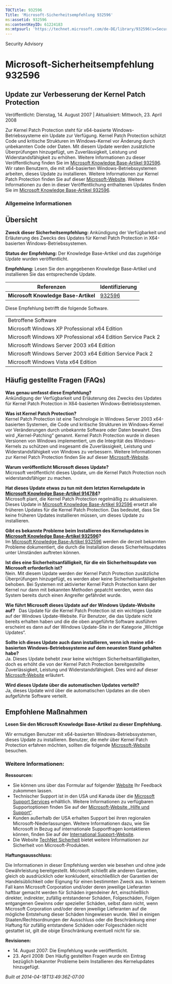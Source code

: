 ```yaml
---
TOCTitle: 932596
Title: 'Microsoft-Sicherheitsempfehlung 932596'
ms:assetid: 932596
ms:contentKeyID: 61224183
ms:mtpsurl: 'https://technet.microsoft.com/de-DE/library/932596(v=Security.10)'
---
```


Security Advisory

Microsoft-Sicherheitsempfehlung 932596
======================================

Update zur Verbesserung der Kernel Patch Protection
---------------------------------------------------

Veröffentlicht: Dienstag, 14. August 2007 | Aktualisiert: Mittwoch, 23. April 2008

Zur Kernel Patch Protection steht für x64-basierte Windows-Betriebssysteme ein Update zur Verfügung. Kernel Patch Protection schützt Code und kritische Strukturen im Windows-Kernel vor Änderung durch unbekannten Code oder Daten. Mit diesem Update werden zusätzliche Überprüfungen hinzugefügt, um Zuverlässigkeit, Leistung und Widerstandsfähigkeit zu erhöhen. Weitere Informationen zu dieser Veröffentlichung finden Sie im [Microsoft Knowledge Base-Artikel 932596](http://support.microsoft.com/kb/932596). Wir raten Benutzern, die mit x64-basierten Windows-Betriebssystemen arbeiten, dieses Update zu installieren. Weitere Informationen zur Kernel Patch Protection finden Sie auf dieser [Microsoft-Website](http://www.microsoft.com/whdc/driver/kernel/64bitpatching.mspx). Weitere Informationen zu den in dieser Veröffentlichung enthaltenen Updates finden Sie im [Microsoft Knowledge Base-Artikel 932596](http://support.microsoft.com/kb/932596).

### Allgemeine Informationen

Übersicht
---------

**Zweck dieser Sicherheitsempfehlung:** Ankündigung der Verfügbarkeit und Erläuterung des Zwecks des Updates für Kernel Patch Protection in X64-basierten Windows-Betriebssystemen.

**Status der Empfehlung:** Der Knowledge Base-Artikel und das zugehörige Update wurden veröffentlicht.

**Empfehlung:** Lesen Sie den angegebenen Knowledge Base-Artikel und installieren Sie das entsprechende Update.

| Referenzen                           | Identifizierung                                  |
|--------------------------------------|--------------------------------------------------|
| **Microsoft Knowledge Base-Artikel** | [932596](http://support.microsoft.com/kb/932596) |

Diese Empfehlung betrifft die folgende Software.

|                                                              |
|--------------------------------------------------------------|
| Betroffene Software                                          |
| Microsoft Windows XP Professional x64 Edition                |
| Microsoft Windows XP Professional x64 Edition Service Pack 2 |
| Microsoft Windows Server 2003 x64 Edition                    |
| Microsoft Windows Server 2003 x64 Edition Service Pack 2     |
| Microsoft Windows Vista x64 Edition                          |

Häufig gestellte Fragen (FAQs)
------------------------------

**Was genau umfasst diese Empfehlung?**  
Ankündigung der Verfügbarkeit und Erläuterung des Zwecks des Updates für Kernel Patch Protection in X64-basierten Windows-Betriebssystemen.

**Was ist Kernel Patch Protection?**  
Kernel Patch Protection ist eine Technologie in Windows Server 2003 x64-basierten Systemen, die Code und kritische Strukturen im Windows-Kernel vor Veränderungen durch unbekannte Software oder Daten bewahrt. Dies wird „Kernel-Patching“ genannt. Kernel Patch Protection wurde in diesen Versionen von Windows implementiert, um die Integrität des Windows-Kernels zu schützen und insgesamt die Zuverlässigkeit, Leistung und Widerstandsfähigkeit von Windows zu verbessern. Weitere Informationen zur Kernel Patch Protection finden Sie auf dieser [Microsoft-Website](http://www.microsoft.com/whdc/driver/kernel/64bitpatching.mspx).

**Warum veröffentlicht Microsoft dieses Update?**  
Microsoft veröffentlicht dieses Update, um die Kernel Patch Protection noch widerstandsfähiger zu machen.

**Hat dieses Update etwas zu tun mit dem letzten Kernelupdate in** [**Microsoft Knowledge Base-Artikel 914784**](http://support.microsoft.com/kb/914784)**?**  
Microsoft plant, die Kernel Patch Protection regelmäßig zu aktualisieren. Dieses Update in [Microsoft Knowledge Base-Artikel 932596](http://support.microsoft.com/kb/932596) ersetzt alle früheren Updates für die Kernel Patch Protection. Das bedeutet, dass Sie keine früheren Updates installieren müssen, um dieses Update zu installieren.

**Gibt es bekannte Probleme beim Installieren des Kernelupdates in** [**Microsoft Knowledge Base-Artikel 932596**](http://support.microsoft.com/kb/932596)**?**  
Im [Microsoft Knowledge Base-Artikel 932596](http://support.microsoft.com/kb/932596) werden die derzeit bekannten Probleme dokumentiert, die durch die Installation dieses Sicherheitsupdates unter Umständen auftreten können.

**Ist dies eine Sicherheitsanfälligkeit, für die ein Sicherheitsupdate von Microsoft erforderlich ist?**  
Nein. Mit diesem Update werden der Kernel Patch Protection zusätzliche Überprüfungen hinzugefügt, es werden aber keine Sicherheitsanfälligkeiten behoben. Bei Systemen mit aktivierter Kernel Patch Protection kann der Kernel nur dann mit bekannten Methoden gepatcht werden, wenn das System bereits durch einen Angreifer gefährdet wurde.

**Wie führt Microsoft dieses Update auf der Windows Update-Website auf?**  
Das Update für die Kernel Patch Protection ist ein wichtiges Update auf der Windows Update-Website. Für Benutzer, die das Update nicht bereits erhalten haben und die die oben angeführte Software ausführen erscheint es dann auf der Windows Update-Site in der Kategorie „Wichtige Updates“.

**Sollte ich dieses Update auch dann installieren, wenn ich meine x64-basierten Windows-Betriebssysteme auf dem neuesten Stand gehalten habe?**  
Ja. Dieses Update behebt zwar keine wichtigen Sicherheitsanfälligkeiten, doch es erhöht die von der Kernel Patch Protection bereitgestellte Zuverlässigkeit, Leistung und Widerstandsfähigkeit. Dies wird auf dieser [Microsoft-Website](http://www.microsoft.com/whdc/driver/kernel/64bitpatching.mspx) erläutert.

**Wird dieses Update über die automatischen Updates verteilt?**  
Ja, dieses Update wird über die automatischen Updates an die oben aufgeführte Software verteilt.

Empfohlene Maßnahmen
--------------------

**Lesen Sie den Microsoft Knowledge Base-Artikel zu dieser Empfehlung.**

Wir ermutigen Benutzer mit x64-basierten Windows-Betriebssystemen, dieses Update zu installieren. Benutzer, die mehr über Kernel Patch Protection erfahren möchten, sollten die folgende [Microsoft-Website](http://www.microsoft.com/whdc/driver/kernel/64bitpatching.mspx) besuchen.

### Weitere Informationen:

**Ressourcen:**

-   Sie können uns über das Formular auf folgender [Website](https://support.microsoft.com/common/survey.aspx?scid=sw;en;1257&showpage=1&ws=technet&sd=tech) Ihr Feedback zukommen lassen.
-   Technischer Support ist in den USA und Kanada über die [Microsoft Support Services](http://go.microsoft.com/fwlink/?linkid=21131) erhältlich. Weitere Informationen zu verfügbaren Supportoptionen finden Sie auf der [Microsoft-Website „Hilfe und Support“](http://support.microsoft.com/).
-   Kunden außerhalb der USA erhalten Support bei ihren regionalen Microsoft-Niederlassungen. Weitere Informationen dazu, wie Sie Microsoft in Bezug auf internationale Supportfragen kontaktieren können, finden Sie auf der [International Support-Website](http://go.microsoft.com/fwlink/?linkid=21155).
-   Die Website [TechNet Sicherheit](http://www.microsoft.com/germany/technet/sicherheit/default.mspx) bietet weitere Informationen zur Sicherheit von Microsoft-Produkten.

**Haftungsausschluss:**

Die Informationen in dieser Empfehlung werden wie besehen und ohne jede Gewährleistung bereitgestellt. Microsoft schließt alle anderen Garantien, gleich ob ausdrücklich oder konkludent, einschließlich der Garantien der Handelsüblichkeit oder Eignung für einen bestimmten Zweck aus. In keinem Fall kann Microsoft Corporation und/oder deren jeweilige Lieferanten haftbar gemacht werden für Schäden irgendeiner Art, einschließlich direkter, indirekter, zufällig entstandener Schäden, Folgeschäden, Folgen entgangenen Gewinns oder spezieller Schäden, selbst dann nicht, wenn Microsoft Corporation und/oder deren jeweilige Lieferanten auf die mögliche Entstehung dieser Schäden hingewiesen wurde. Weil in einigen Staaten/Rechtsordnungen der Ausschluss oder die Beschränkung einer Haftung für zufällig entstandene Schäden oder Folgeschäden nicht gestattet ist, gilt die obige Einschränkung eventuell nicht für sie.

**Revisionen:**

-   14. August 2007: Die Empfehlung wurde veröffentlicht.
-   23. April 2008: Den Häufig gestellten Fragen wurde ein Eintrag bezüglich bekannter Probleme beim Installieren des Kernelupdates hinzugefügt.

*Built at 2014-04-18T13:49:36Z-07:00*
